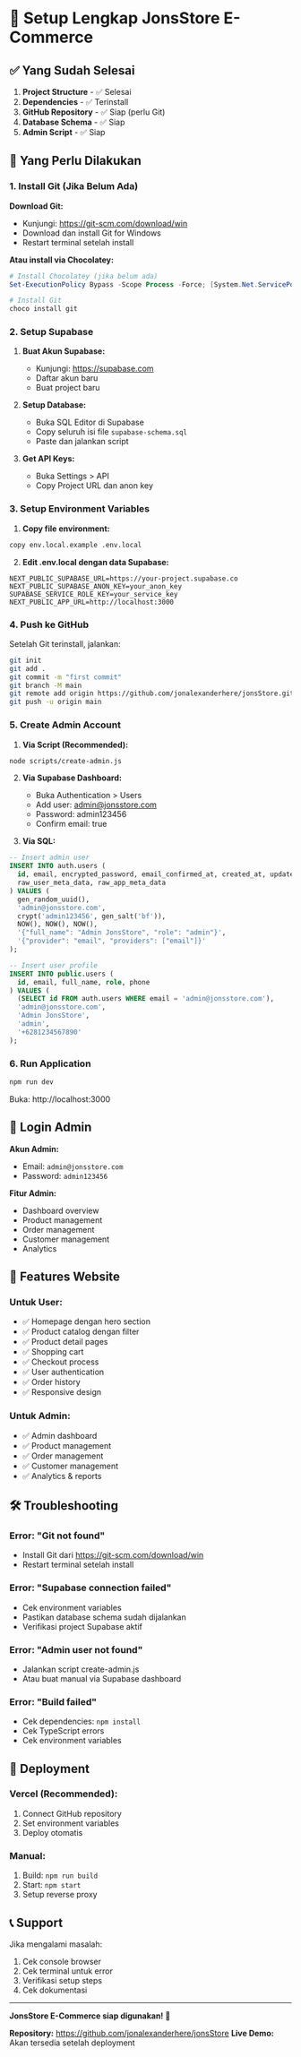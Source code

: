 # 🚀 Setup Lengkap JonsStore E-Commerce

## ✅ Yang Sudah Selesai

1. **Project Structure** - ✅ Selesai
2. **Dependencies** - ✅ Terinstall
3. **GitHub Repository** - ✅ Siap (perlu Git)
4. **Database Schema** - ✅ Siap
5. **Admin Script** - ✅ Siap

## 🔧 Yang Perlu Dilakukan

### 1. Install Git (Jika Belum Ada)

**Download Git:**
- Kunjungi: https://git-scm.com/download/win
- Download dan install Git for Windows
- Restart terminal setelah install

**Atau install via Chocolatey:**
```powershell
# Install Chocolatey (jika belum ada)
Set-ExecutionPolicy Bypass -Scope Process -Force; [System.Net.ServicePointManager]::SecurityProtocol = [System.Net.ServicePointManager]::SecurityProtocol -bor 3072; iex ((New-Object System.Net.WebClient).DownloadString('https://community.chocolatey.org/install.ps1'))

# Install Git
choco install git
```

### 2. Setup Supabase

1. **Buat Akun Supabase:**
   - Kunjungi: https://supabase.com
   - Daftar akun baru
   - Buat project baru

2. **Setup Database:**
   - Buka SQL Editor di Supabase
   - Copy seluruh isi file `supabase-schema.sql`
   - Paste dan jalankan script

3. **Get API Keys:**
   - Buka Settings > API
   - Copy Project URL dan anon key

### 3. Setup Environment Variables

1. **Copy file environment:**
```bash
copy env.local.example .env.local
```

2. **Edit .env.local dengan data Supabase:**
```env
NEXT_PUBLIC_SUPABASE_URL=https://your-project.supabase.co
NEXT_PUBLIC_SUPABASE_ANON_KEY=your_anon_key
SUPABASE_SERVICE_ROLE_KEY=your_service_key
NEXT_PUBLIC_APP_URL=http://localhost:3000
```

### 4. Push ke GitHub

Setelah Git terinstall, jalankan:

```bash
git init
git add .
git commit -m "first commit"
git branch -M main
git remote add origin https://github.com/jonalexanderhere/jonsStore.git
git push -u origin main
```

### 5. Create Admin Account

1. **Via Script (Recommended):**
```bash
node scripts/create-admin.js
```

2. **Via Supabase Dashboard:**
   - Buka Authentication > Users
   - Add user: admin@jonsstore.com
   - Password: admin123456
   - Confirm email: true

3. **Via SQL:**
```sql
-- Insert admin user
INSERT INTO auth.users (
  id, email, encrypted_password, email_confirmed_at, created_at, updated_at,
  raw_user_meta_data, raw_app_meta_data
) VALUES (
  gen_random_uuid(),
  'admin@jonsstore.com',
  crypt('admin123456', gen_salt('bf')),
  NOW(), NOW(), NOW(),
  '{"full_name": "Admin JonsStore", "role": "admin"}',
  '{"provider": "email", "providers": ["email"]}'
);

-- Insert user profile
INSERT INTO public.users (
  id, email, full_name, role, phone
) VALUES (
  (SELECT id FROM auth.users WHERE email = 'admin@jonsstore.com'),
  'admin@jonsstore.com',
  'Admin JonsStore',
  'admin',
  '+6281234567890'
);
```

### 6. Run Application

```bash
npm run dev
```

Buka: http://localhost:3000

## 🎯 Login Admin

**Akun Admin:**
- Email: `admin@jonsstore.com`
- Password: `admin123456`

**Fitur Admin:**
- Dashboard overview
- Product management
- Order management
- Customer management
- Analytics

## 📱 Features Website

### Untuk User:
- ✅ Homepage dengan hero section
- ✅ Product catalog dengan filter
- ✅ Product detail pages
- ✅ Shopping cart
- ✅ Checkout process
- ✅ User authentication
- ✅ Order history
- ✅ Responsive design

### Untuk Admin:
- ✅ Admin dashboard
- ✅ Product management
- ✅ Order management
- ✅ Customer management
- ✅ Analytics & reports

## 🛠️ Troubleshooting

### Error: "Git not found"
- Install Git dari https://git-scm.com/download/win
- Restart terminal setelah install

### Error: "Supabase connection failed"
- Cek environment variables
- Pastikan database schema sudah dijalankan
- Verifikasi project Supabase aktif

### Error: "Admin user not found"
- Jalankan script create-admin.js
- Atau buat manual via Supabase dashboard

### Error: "Build failed"
- Cek dependencies: `npm install`
- Cek TypeScript errors
- Cek environment variables

## 🚀 Deployment

### Vercel (Recommended):
1. Connect GitHub repository
2. Set environment variables
3. Deploy otomatis

### Manual:
1. Build: `npm run build`
2. Start: `npm start`
3. Setup reverse proxy

## 📞 Support

Jika mengalami masalah:
1. Cek console browser
2. Cek terminal untuk error
3. Verifikasi setup steps
4. Cek dokumentasi

---

**JonsStore E-Commerce siap digunakan! 🎉**

**Repository:** https://github.com/jonalexanderhere/jonsStore
**Live Demo:** Akan tersedia setelah deployment



